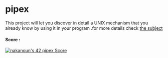 # pipex
This project will let you discover in detail a UNIX mechanism that you already know
by using it in your program .for more details check [the subject](https://github.com/Naji-k/pipex/blob/master/subject.pdf)

#### Score :
[![nakanoun's 42 pipex Score](https://badge42.vercel.app/api/v2/clb5q3vko00060fmrz4g7xyxl/project/3040322)](https://github.com/JaeSeoKim/badge42)